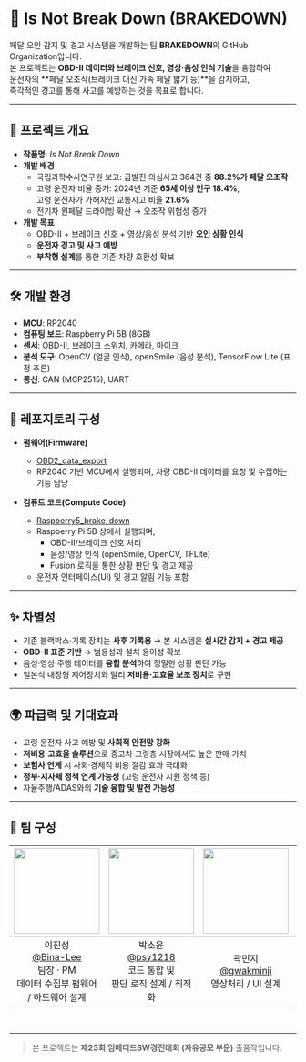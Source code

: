 # 🚗 Is Not Break Down (BRAKEDOWN)

페달 오인 감지 및 경고 시스템을 개발하는 팀 **BRAKEDOWN**의 GitHub Organization입니다.  
본 프로젝트는 **OBD-II 데이터와 브레이크 신호, 영상·음성 인식 기술**을 융합하여  
운전자의 **페달 오조작(브레이크 대신 가속 페달 밟기 등)**을 감지하고,  
즉각적인 경고를 통해 사고를 예방하는 것을 목표로 합니다.  

---

## 🔎 프로젝트 개요
- **작품명**: *Is Not Break Down*  
- **개발 배경**  
  - 국립과학수사연구원 보고: 급발진 의심사고 364건 중 **88.2%가 페달 오조작**  
  - 고령 운전자 비율 증가: 2024년 기준 **65세 이상 인구 18.4%**,  
    고령 운전자가 가해자인 교통사고 비율 **21.6%**  
  - 전기차 원페달 드라이빙 확산 → 오조작 위험성 증가  
- **개발 목표**  
  - OBD-II + 브레이크 신호 + 영상/음성 분석 기반 **오인 상황 인식**  
  - **운전자 경고 및 사고 예방**  
  - **부착형 설계**를 통한 기존 차량 호환성 확보  

---

## 🛠️ 개발 환경
- **MCU**: RP2040  
- **컴퓨팅 보드**: Raspberry Pi 5B (8GB)  
- **센서**: OBD-II, 브레이크 스위치, 카메라, 마이크  
- **분석 도구**: OpenCV (얼굴 인식), openSmile (음성 분석), TensorFlow Lite (표정 추론)  
- **통신**: CAN (MCP2515), UART  

---

## 📂 레포지토리 구성

- **펌웨어(Firmware)**  
  - [OBD2_data_export](https://github.com/brake-down/OBD2_data_export)  
  - RP2040 기반 MCU에서 실행되며, 차량 OBD-II 데이터를 요청 및 수집하는 기능 담당  

- **컴퓨트 코드(Compute Code)**  
  - [Raspberry5_brake-down](https://github.com/brake-down/Raspberry5_brake-down)  
  - Raspberry Pi 5B 상에서 실행되며,  
    - OBD-II/브레이크 신호 처리  
    - 음성/영상 인식 (openSmile, OpenCV, TFLite)  
    - Fusion 로직을 통한 상황 판단 및 경고 제공  
  - 운전자 인터페이스(UI) 및 경고 알림 기능 포함
    
---

## ✨ 차별성
- 기존 블랙박스·기록 장치는 **사후 기록용** → 본 시스템은 **실시간 감지 + 경고 제공**  
- **OBD-II 표준 기반** → 범용성과 설치 용이성 확보  
- 음성·영상·주행 데이터를 **융합 분석**하여 정밀한 상황 판단 가능  
- 일본식 내장형 제어장치와 달리 **저비용·고효율 보조 장치**로 구현  

---

## 🌍 파급력 및 기대효과
- 고령 운전자 사고 예방 및 **사회적 안전망 강화**  
- **저비용·고효율 솔루션**으로 중고차·고령층 시장에서도 높은 판매 가치  
- **보험사 연계** 시 사회·경제적 비용 절감 효과 극대화  
- **정부·지자체 정책 연계 가능성** (고령 운전자 지원 정책 등)  
- 자율주행/ADAS와의 **기술 융합 및 발전 가능성**  

---

## 👥 팀 구성
|<img src="https://github.com/Bina-Lee.png" width="150" height="150"/>|<img src="https://github.com/psy1218.png" width="150" height="150"/>|<img src="https://github.com/gwakminji.png" width="150" height="150"/>|<img src="https://github.com/noidnoidnoid3.png" width="150" height="150"/>|
|:-:|:-:|:-:|:-:|
|이진성<br/>[@Bina-Lee](https://github.com/Bina-Lee)<br/>팀장 · PM<br/>데이터 수집부 펌웨어 / 하드웨어 설계|박소윤<br/>[@psy1218](https://github.com/psy1218)<br/>코드 통합 및<br/>판단 로직 설계 / 최적화|곽민지<br/>[@gwakminji](https://github.com/gwakminji)<br/>영상처리 / UI 설계|김민서<br/>[@noidnoidnoid3](https://github.com/noidnoidnoid3)<br/>음성처리 / UI 설계|
<br/>

---

> 본 프로젝트는 **제23회 임베디드SW경진대회 (자유공모 부문)** 출품작입니다.  
